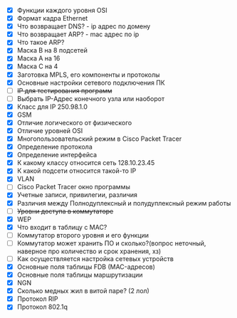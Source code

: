  - [x] Функции каждого уровня OSI
 - [x] Формат кадра Ethernet
 - [x] Что возвращает DNS? - ip адрес по домену
 - [x] Что возвращает ARP? - mac адрес по ip
 - [x] Что такое ARP?
 - [x] Маска B на 8 подсетей
 - [x] Маска А на 16
 - [x] Маска С на 4
 - [x] Заготовка MPLS, его компоненты и протоколы
 - [x] Основные настройки сетевого подключения ПК
 - [ ] ~~IP для тестирования программ~~
 - [ ] Выбрать IP-Адрес конечного узла или наоборот
 - [x] Класс для IP 250.98.1.0
 - [x] GSM
 - [x] Отличие логического от физического
 - [x] Отличие уровней OSI
 - [x] Многопользовательский режим в Cisco Packet Tracer
 - [x] Определение протокола
 - [x] Определение интерфейса
 - [x] К какому классу относится сеть 128.10.23.45
 - [x] К какой подсети относится такой-то IP
 - [x] VLAN
 - [ ] Cisco Packet Tracer окно программы
 - [x] Учетные записи, привилегии, различия
 - [x] Различия между Полнодуплексный и полудуплексный режим работы
 - [ ] ~~Уровни доступа в коммутаторе~~
 - [x] WEP
 - [x] Что входит в таблицу с MAC?
 - [ ] Коммутатор второго уровня и его функции
 - [ ] Коммутатор может хранить ПО и сколько?(вопрос неточный, наверное про количество и срок хранения, хз)
 - [ ] Как осуществляется настройка сетевых устройств
 - [x] Основные поля таблицы FDB (MAC-адресов)
 - [x] Основные поля таблицы маршрутизации
 - [x] NGN
 - [x] Сколько медных жил в витой паре? (2 лол)
 - [x] Протокол RIP
 - [x] Протокол 802.1q
